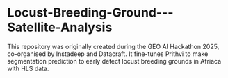 # Locust-Breeding-Ground---Satellite-Analysis
This repository was originally created during the GEO AI Hackathon 2025, co-organised by Instadeep and Datacraft. It fine-tunes Prithvi to make segmentation prediction to early detect locust breeding grounds in Afriaca with HLS data. 
